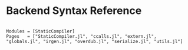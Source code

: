 # Backend Syntax Reference
```@index
```

```@autodocs
Modules = [StaticCompiler]
Pages   = ["StaticCompiler.jl", "ccalls.jl", "extern.jl", "globals.jl", "irgen.jl", "overdub.jl", "serialize.jl", "utils.jl"]
```
